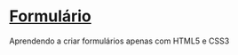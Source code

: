 # [Formulário](https://gracibrea.github.io/formulario/)
 Aprendendo a criar formulários apenas com HTML5 e CSS3
 
